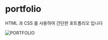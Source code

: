 # portfolio
HTML 과 CSS 를 사용하여 간단한 포트폴리오 입니다

![PORTFOLIO](https://github.com/PJH930/portfolio/assets/117810524/d2471216-4ffd-424e-a136-e5b08cafd550)
